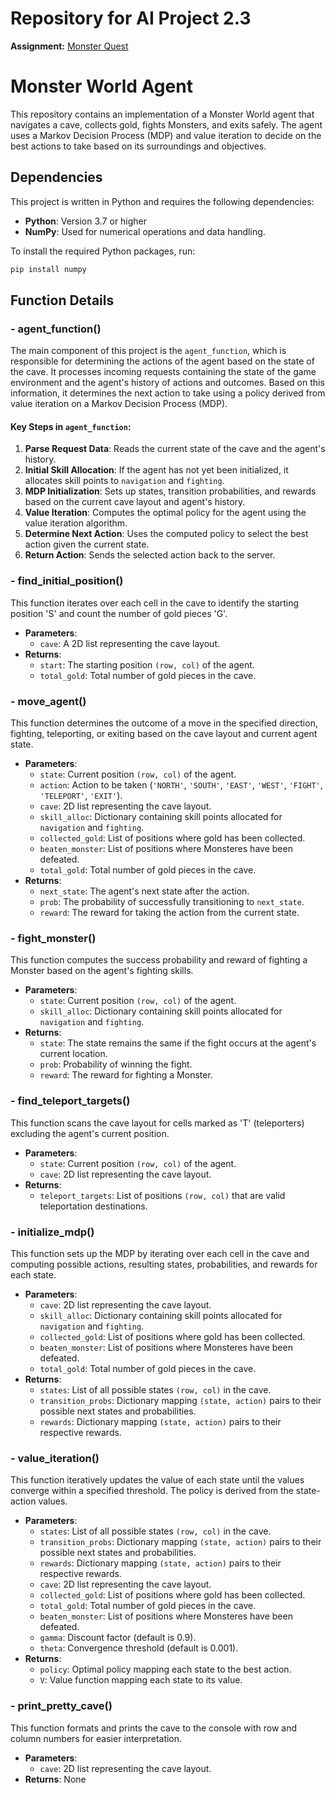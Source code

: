 # Repository for AI Project 2.3

**Assignment:** [Monster Quest](https://kwarc.info/teaching/AISysProj/SS24/assignment-2.3.pdf)

# Monster World Agent

This repository contains an implementation of a Monster World agent that navigates a cave, collects gold, fights
Monsters, and exits safely. The agent uses a Markov Decision Process (MDP) and value iteration to decide on the best
actions to take based on its surroundings and objectives.

## Dependencies

This project is written in Python and requires the following dependencies:

- **Python**: Version 3.7 or higher
- **NumPy**: Used for numerical operations and data handling.

To install the required Python packages, run:

```bash
pip install numpy
```

## Function Details

### - agent_function()

The main component of this project is the `agent_function`, which is responsible for determining the actions of the
agent based on the state of the cave. It processes incoming requests containing the state of the game environment and
the agent's history of actions and outcomes. Based on this information, it determines
the next action to take using a policy derived from value iteration on a Markov Decision Process (MDP).

#### **Key Steps in `agent_function`:**

1. **Parse Request Data**: Reads the current state of the cave and the agent's history.
2. **Initial Skill Allocation**: If the agent has not yet been initialized, it allocates skill points to `navigation`
   and `fighting`.
3. **MDP Initialization**: Sets up states, transition probabilities, and rewards based on the current cave layout and
   agent's history.
4. **Value Iteration**: Computes the optimal policy for the agent using the value iteration algorithm.
5. **Determine Next Action**: Uses the computed policy to select the best action given the current state.
6. **Return Action**: Sends the selected action back to the server.

### - find_initial_position()

This function iterates over each cell in the cave to identify the starting position 'S' and count the number of
gold pieces 'G'.

- **Parameters**:
    - `cave`: A 2D list representing the cave layout.
- **Returns**:
    - `start`: The starting position `(row, col)` of the agent.
    - `total_gold`: Total number of gold pieces in the cave.

### - move_agent()

This function determines the outcome of a move in the specified direction, fighting, teleporting, or exiting based
on the cave layout and current agent state.

- **Parameters**:
    - `state`: Current position `(row, col)` of the agent.
    - `action`: Action to be taken (`'NORTH'`, `'SOUTH'`, `'EAST'`, `'WEST'`, `'FIGHT'`, `'TELEPORT'`, `'EXIT'`).
    - `cave`: 2D list representing the cave layout.
    - `skill_alloc`: Dictionary containing skill points allocated for `navigation` and `fighting`.
    - `collected_gold`: List of positions where gold has been collected.
    - `beaten_monster`: List of positions where Monsteres have been defeated.
    - `total_gold`: Total number of gold pieces in the cave.
- **Returns**:
    - `next_state`: The agent's next state after the action.
    - `prob`: The probability of successfully transitioning to `next_state`.
    - `reward`: The reward for taking the action from the current state.

### - fight_monster()

This function computes the success probability and reward of fighting a Monster based on the agent's fighting
skills.

- **Parameters**:
    - `state`: Current position `(row, col)` of the agent.
    - `skill_alloc`: Dictionary containing skill points allocated for `navigation` and `fighting`.
- **Returns**:
    - `state`: The state remains the same if the fight occurs at the agent's current location.
    - `prob`: Probability of winning the fight.
    - `reward`: The reward for fighting a Monster.

### - find_teleport_targets()

This function scans the cave layout for cells marked as 'T' (teleporters) excluding the agent's current position.

- **Parameters**:
    - `state`: Current position `(row, col)` of the agent.
    - `cave`: 2D list representing the cave layout.
- **Returns**:
    - `teleport_targets`: List of positions `(row, col)` that are valid teleportation destinations.

### - initialize_mdp()

This function sets up the MDP by iterating over each cell in the cave and computing possible actions, resulting
states, probabilities, and rewards for each state.

- **Parameters**:
    - `cave`: 2D list representing the cave layout.
    - `skill_alloc`: Dictionary containing skill points allocated for `navigation` and `fighting`.
    - `collected_gold`: List of positions where gold has been collected.
    - `beaten_monster`: List of positions where Monsteres have been defeated.
    - `total_gold`: Total number of gold pieces in the cave.
- **Returns**:
    - `states`: List of all possible states `(row, col)` in the cave.
    - `transition_probs`: Dictionary mapping `(state, action)` pairs to their possible next states and probabilities.
    - `rewards`: Dictionary mapping `(state, action)` pairs to their respective rewards.

### - value_iteration()

This function iteratively updates the value of each state until the values converge within a specified threshold.
The policy is derived from the state-action values.

- **Parameters**:
    - `states`: List of all possible states `(row, col)` in the cave.
    - `transition_probs`: Dictionary mapping `(state, action)` pairs to their possible next states and probabilities.
    - `rewards`: Dictionary mapping `(state, action)` pairs to their respective rewards.
    - `cave`: 2D list representing the cave layout.
    - `collected_gold`: List of positions where gold has been collected.
    - `total_gold`: Total number of gold pieces in the cave.
    - `beaten_monster`: List of positions where Monsteres have been defeated.
    - `gamma`: Discount factor (default is 0.9).
    - `theta`: Convergence threshold (default is 0.001).
- **Returns**:
    - `policy`: Optimal policy mapping each state to the best action.
    - `V`: Value function mapping each state to its value.

### - print_pretty_cave()

This function formats and prints the cave to the console with row and column numbers for easier interpretation.

- **Parameters**:
    - `cave`: 2D list representing the cave layout.
- **Returns**: None


